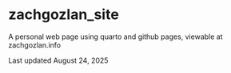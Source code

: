# zachgozlan_site
A personal web page using quarto and github pages, viewable at zachgozlan.info


Last updated August 24, 2025

